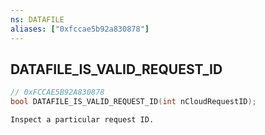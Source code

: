 ```yaml
---
ns: DATAFILE
aliases: ["0xfccae5b92a830878"]
---
```

## DATAFILE_IS_VALID_REQUEST_ID

```c
// 0xFCCAE5B92A830878
bool DATAFILE_IS_VALID_REQUEST_ID(int nCloudRequestID);
```

```
Inspect a particular request ID.
```
